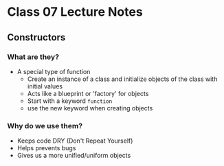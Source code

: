# Class 07 Lecture Notes

## Constructors

### What are they?
- A special type of function
  - Create an instance of a class and initialize objects of the class with initial values
  - Acts like a blueprint or 'factory' for objects
  - Start with a keyword `function`
  - use the new keyword when creating objects

### Why do we use them?
- Keeps code DRY (Don't Repeat Yourself)
- Helps prevents bugs
- Gives us a more unified/uniform objects
